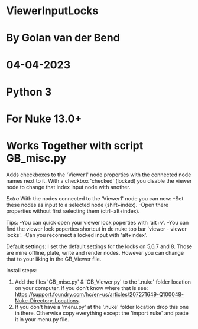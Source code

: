 # ViewerInputLocks
# By Golan van der Bend
# 04-04-2023
# Python 3
# For Nuke 13.0+
# Works Together with script GB_misc.py

Adds checkboxes to the 'Viewer1' node properties with the connected node names next to it. 
With a checkbox 'checked' (locked) you disable the viewer node to change that index input node with another.

*Extra*
With the nodes connected to the 'Viewer1' node you can now:
-Set these nodes as input to a selected node (shift+index).
-Open there properties without first selecting them (ctrl+alt+index).

Tips:
-You can quick open your viewer lock poperties with 'alt+v'.
-You can find the viewer lock poperties shortcut in de nuke top bar 'viewer - viewer locks'.
-Can you reconnect a locked input with 'alt+index'. 

Default settings: 
I set the default settings for the locks on 5,6,7 and 8. Those are mine offline, plate, write and render nodes. However you can change that to your liking in the
GB_Viewer file. 

Install steps: 
1. Add the files 'GB_misc.py' & 'GB_Viewer.py' to the '.nuke' folder location on your computer. If you don't know where that is see: https://support.foundry.com/hc/en-us/articles/207271649-Q100048-Nuke-Directory-Locations.
2. If you don't have a 'menu.py' at the '.nuke' folder location drop this one in there. Otherwise copy everything except the 'import nuke' and paste it in your menu.py file. 

